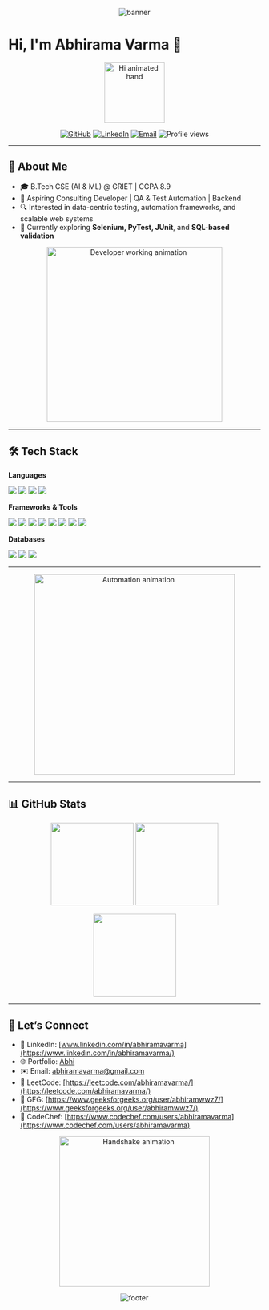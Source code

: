 <p align="center">
  <img src="https://capsule-render.vercel.app/api?type=waving&color=0:0f0c29,50:302b63,100:24243e&height=200&section=header&text=Abhirama%20Varma%20&fontSize=45&fontColor=ffffff&animation=fadeIn&fontAlignY=35" alt="banner" />
</p>

# Hi, I'm Abhirama Varma 👋

<p align="center">
  <img src="https://media.giphy.com/media/hvRJCLFzcasrR4ia7z/giphy.gif" width="120px" alt="Hi animated hand"/>
</p>

<p align="center">
  <a href="https://github.com/abhiramavarma"><img src="https://img.shields.io/badge/GitHub-Profile-181717?logo=github&logoColor=white" alt="GitHub"></a>
  <a href="https://www.linkedin.com/in/abhiramavarma/"><img src="https://img.shields.io/badge/LinkedIn-Connect-0A66C2?logo=linkedin&logoColor=white" alt="LinkedIn"></a>
  <a href="mailto:abhiramavarma@gmail.com"><img src="https://img.shields.io/badge/Email-Contact-informational?logo=gmail" alt="Email"></a>
  <img src="https://komarev.com/ghpvc/?username=abhiramavarma&style=flat&color=blue" alt="Profile views"/>
</p>

---

## 🚀 About Me

* 🎓 B.Tech CSE (AI & ML) @ GRIET | CGPA 8.9
* 💼 Aspiring Consulting Developer | QA & Test Automation | Backend
* 🔍 Interested in data-centric testing, automation frameworks, and scalable web systems
* 🧪 Currently exploring **Selenium, PyTest, JUnit**, and **SQL-based validation**

<p align="center">
  <img src="https://media.giphy.com/media/qgQUggAC3Pfv687qPC/giphy.gif" width="350" alt="Developer working animation"/>
</p>

---

## 🛠 Tech Stack

**Languages**

<p>
  <img src="https://img.shields.io/badge/Python-3776AB?logo=python&logoColor=white" />
  <img src="https://img.shields.io/badge/Java-007396?logo=java&logoColor=white" />
  <img src="https://img.shields.io/badge/JavaScript-F7DF1E?logo=javascript&logoColor=black" />
  <img src="https://img.shields.io/badge/SQL-025E8C?logo=postgresql&logoColor=white" />
</p>

**Frameworks & Tools**

<p>
  <img src="https://img.shields.io/badge/Flask-000000?logo=flask&logoColor=white" />
  <img src="https://img.shields.io/badge/React-20232A?logo=react&logoColor=61DAFB" />
  <img src="https://img.shields.io/badge/Node.js-339933?logo=nodedotjs&logoColor=white" />
  <img src="https://img.shields.io/badge/Selenium-43B02A?logo=selenium&logoColor=white" />
  <img src="https://img.shields.io/badge/PyTest-0A9EDC?logo=pytest&logoColor=white" />
  <img src="https://img.shields.io/badge/JUnit-25A162?logo=java&logoColor=white" />
  <img src="https://img.shields.io/badge/Git-F05032?logo=git&logoColor=white" />
  <img src="https://img.shields.io/badge/Docker-2496ED?logo=docker&logoColor=white" />
</p>

**Databases**

<p>
  <img src="https://img.shields.io/badge/MySQL-4479A1?logo=mysql&logoColor=white" />
  <img src="https://img.shields.io/badge/PostgreSQL-4169E1?logo=postgresql&logoColor=white" />
  <img src="https://img.shields.io/badge/MongoDB-47A248?logo=mongodb&logoColor=white" />
</p>

---


<p align="center">
  <img src="https://media.giphy.com/media/ZVik7pBtu9dNS/giphy.gif" width="400" alt="Automation animation"/>
</p>

---


## 📊 GitHub Stats

<p align="center">
  <img src="https://github-readme-stats.vercel.app/api?username=abhiramavarma&show_icons=true&rank_icon=github&theme=tokyonight" height="165" />
  <img src="https://github-readme-stats.vercel.app/api/top-langs/?username=abhiramavarma&layout=compact&theme=tokyonight" height="165" />
</p>

<p align="center">
  <img src="https://streak-stats.demolab.com/?user=abhiramavarma&theme=tokyonight" height="165" />
</p>

---

## 🤝 Let’s Connect

* 💼 LinkedIn: [www.linkedin.com/in/abhiramavarma](https://www.linkedin.com/in/abhiramavarma/)
* 🌐 Portfolio: [Abhi](https://myportfolio-ashen-kappa.vercel.app/)
* ✉️ Email: abhiramavarma@gmail.com
* 🧩 LeetCode: [https://leetcode.com/abhiramavarma/](https://leetcode.com/abhiramavarma/)
* 🧠 GFG: [https://www.geeksforgeeks.org/user/abhiramwwz7/](https://www.geeksforgeeks.org/user/abhiramwwz7/)
* 🧪 CodeChef: [https://www.codechef.com/users/abhiramavarma](https://www.codechef.com/users/abhiramavarma)

<p align="center">
  <img src="https://media.giphy.com/media/26BRuo6sLetdllPAQ/giphy.gif" width="300" alt="Handshake animation"/>
</p>

<p align="center">
  <img src="https://capsule-render.vercel.app/api?type=waving&color=0:0f0c29,50:302b63,100:24243e&height=100&section=footer" alt="footer" />
</p>

